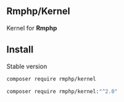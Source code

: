 ## Rmphp/Kernel

Kernel for **Rmphp**

## Install

Stable version

```bash
composer require rmphp/kernel
```
```bash
composer require rmphp/kernel:"^2.0"
```
